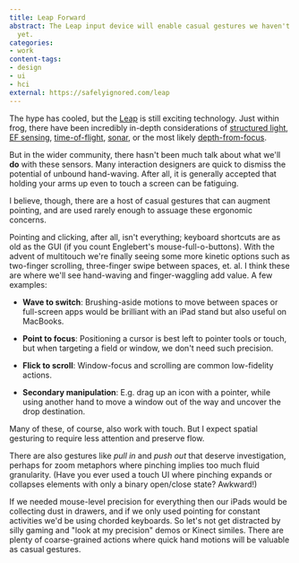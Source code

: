 ```yaml
---
title: Leap Forward
abstract: The Leap input device will enable casual gestures we haven't thought of
  yet.
categories:
- work
content-tags:
- design
- ui
- hci
external: https://safelyignored.com/leap
---
```


The hype has cooled, but the [Leap] is still exciting technology. Just within frog, there have been incredibly in-depth considerations of [structured light][kinect], [EF sensing][ef], [time-of-flight][canesta], [sonar], or the most likely [depth-from-focus][lytro].

[leap]: https://live.leapmotion.com/
[kinect]: http://www.primesense.com/
[ef]: http://www.freescale.com/webapp/sps/site/prod_summary.jsp?code=MC33794
[canesta]: http://en.wikipedia.org/wiki/Canesta
[sonar]: http://research.microsoft.com/en-us/um/redmond/groups/cue/soundwave/
[lytro]: http://www.lytro.com/

But in the wider community, there hasn't been much talk about what we'll **do** with these sensors. Many interaction designers are quick to dismiss the potential of unbound hand-waving. After all, it is generally accepted that holding your arms up even to touch a screen can be fatiguing.

I believe, though, there are a host of casual gestures that can augment pointing, and are used rarely enough to assuage these ergonomic concerns.

Pointing and clicking, after all, isn't everything; keyboard shortcuts are as old as the GUI (if you count Englebert's mouse-full-o-buttons). With the advent of multitouch we're finally seeing some more kinetic options such as two-finger scrolling, three-finger swipe between spaces, et. al. I think these are where we'll see hand-waving and finger-waggling add value. A few examples:

* **Wave to switch**: Brushing-aside motions to move between spaces or full-screen apps would be brilliant with an iPad stand but also useful on MacBooks.

* **Point to focus**: Positioning a cursor is best left to pointer tools or touch, but when targeting a field or window, we don't need such precision.

* **Flick to scroll**: Window-focus and scrolling are common low-fidelity actions.

* **Secondary manipulation**: E.g. drag up an icon with a pointer, while using another hand to move a window out of the way and uncover the drop destination.

Many of these, of course, also work with touch. But I expect spatial gesturing to require less attention and preserve flow.

There are also gestures like _pull in_ and _push out_ that deserve investigation, perhaps for zoom metaphors where pinching implies too much fluid granularity. (Have you ever used a touch UI where pinching expands or collapses elements with only a binary open/close state? Awkward!)

If we needed mouse-level precision for everything then our iPads would be collecting dust in drawers, and if we only used pointing for constant activities we'd be using chorded keyboards. So let's not get distracted by silly gaming and "look at my precision" demos or Kinect similes. There are plenty of coarse-grained actions where quick hand motions will be valuable as casual gestures.
